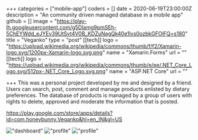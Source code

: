 +++
categories = ["mobile-app"]
coders = []
date = 2020-06-19T23:00:00Z
description = "An community driven managed database in a mobile app"
github = []
image = "https://play-lh.googleusercontent.com/g5Dlamg9pmSEh-5ChEYWdd_eJYEv39UtSvt4V0B_KDZuNagQk40e1lvs0ozbkGFOlFQ=s180"
title = "Veganko"
type = "post"
[[tech]]
logo = "https://upload.wikimedia.org/wikipedia/commons/thumb/f/f2/Xamarin-logo.svg/1200px-Xamarin-logo.svg.png"
name = "Xamarin.Forms"
url = ""
[[tech]]
logo = "https://upload.wikimedia.org/wikipedia/commons/thumb/e/ee/.NET_Core_Logo.svg/512px-.NET_Core_Logo.svg.png"
name = "ASP.NET Core"
url = ""

+++
This was a personal project developed by me and designed by a friend. Users can search, post, comment and manage products enlisted by dietary preferences. The database of products is managed by a group of users with rights to delete, approved and moderate the information that is posted.


https://play.google.com/store/apps/details?id=com.honeybunny.Veganko&hl=en_IN&gl=US

!["dashboard"](https://play-lh.googleusercontent.com/KDDyHyeFVJnpq5WpvM_TtsuBdc1f_Qf2JkAR4IBjO01N5H8WpPEFXtYZD7E8Bnkzug=w720-h310 "dashboard")
!["profile"](https://play-lh.googleusercontent.com/nbAUjVl39dN_K6HGDiUtenG609pVENn8XzkhVw8a5TDefTJVGlVv8ND7cOiXCo78Xw=w720-h310 "profile")
!["profile"](https://play-lh.googleusercontent.com/UGZD6WaefopqKwbRiNNAkZEcDmVoH5c7kRnsZR5fB-B1pDQznMnYZEPDlhqKb7TM5DA=w720-h310 "profile")

